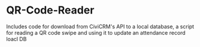 # QR-Code-Reader
Includes code for download from CiviCRM's API to a local database, a script for reading a QR code swipe and using it to update an attendance record loacl DB
